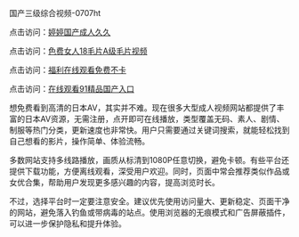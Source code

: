 
国产三级综合视频-0707ht


点击访问：<a href="https://bered.pages.dev/">婷婷国产成人久久</a>

点击访问：<a href="https://rtj-3zo.pages.dev/">色费女人18毛片A级毛片视频</a>

点击访问：<a href="https://gda-c7m.pages.dev/">福利在线观看免费不卡</a>

点击访问：<a href="https://fdhf-454.pages.dev/">在线观看91精品国产入口</a>


想免费看到高清的日本AV，其实并不难。现在很多大型成人视频网站都提供了丰富的日本AV资源，无需注册，点开即可在线播放，类型覆盖无码、素人、剧情、制服等热门分类，更新速度也非常快。用户只需要通过关键词搜索，就能轻松找到自己想看的影片，操作简单、体验流畅。

多数网站支持多线路播放，画质从标清到1080P任意切换，避免卡顿。有些平台还提供下载功能，方便离线观看，深受用户欢迎。同时，页面中常会推荐类似作品或女优合集，帮助用户发现更多感兴趣的内容，提高浏览时长。

不过，选择平台时一定要注意安全。建议优先使用访问量大、更新稳定、页面干净的网站，避免落入钓鱼或带病毒的站点。使用浏览器的无痕模式和广告屏蔽插件，可以进一步保护隐私和提升体验。

<span style="display:none;">[Canonical link](）</span>

